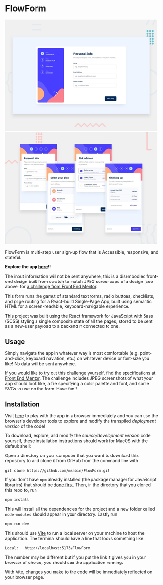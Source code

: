 # FlowForm

<img src="./design/desktop-preview.jpg" width="500">
<img src="./design/all-mobile.jpg" width="500">

FlowForm is multi-step user sign-up flow that is Accessible, responsive, and stateful.  

**Explore the app [here](https://msabin.github.io/FlowForm/)!!**

The input information will not be sent anywhere, this is a disembodied front-end design built from scratch to match JPEG screencaps of a design (see above) for [a challenge from Front End Mentor](https://www.frontendmentor.io/challenges/multistep-form-YVAnSdqQBJ).

This form runs the gamut of standard text forms, radio buttons, checklists, and page routing for a React-build Single-Page App, built using semantic HTML for a screen-readable, keyboard-navigable experience.

This project was built using the React framework for JavaScript with Sass (SCSS) styling a single composite state of all the pages, stored to be sent as a new-user payload to a backend if connected to one.


## Usage
Simply navigate the app in whatever way is most comfortable (e.g. point-and-click, keyboard naviation, etc.) on whatever device or font-size you like!  No data will be sent anywhere.

If you would like to try out this challenge yourself, find the specifications at [Front End Mentor](https://www.frontendmentor.io/challenges/multistep-form-YVAnSdqQBJ).  The challenge includes JPEG screenshots of what your app should look like, a file specifying a color palette and font, and some SVGs to use on the form.  Have fun!!


## Installation
Visit [here](https://msabin.github.io/FlowForm/) to play with the app in a browser immediately and you can use the browser's developer tools to explore and modify the transpiled *deployment version* of the code!

To download, explore, and modify the *source/development version* code yourself, these installation instructions should work for MacOS with the default shell:

Open a directory on your computer that you want to download this repository to and clone it from GitHub from the command line with

`git clone https://github.com/msabin/FlowForm.git`

If you don't have `npm` already installed (the package manager for JavaScript libraries) that should be [done first](https://docs.npmjs.com/downloading-and-installing-node-js-and-npm).  Then, in the directory that you cloned this repo to, run

`npm install`

This will install all the dependencies for the project and a new folder called `node-modules` should appear in your directory.  Lastly run

`npm run dev`

This should use [Vite](https://vitejs.dev/guide/) to run a local server on your machine to host the application.  The terminal should have a line that looks something like:

`Local:   http://localhost:5173/FlowForm`

The number may be different but if you put the link it gives you in your browser of choice, you should see the application running.

With Vite, changes you make to the code will be immediately reflected on your browser page.
